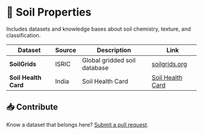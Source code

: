 # 🧪 Soil Properties

Includes datasets and knowledge bases about soil chemistry, texture, and classification.

| Dataset | Source | Description | Link |
|---------|--------|-------------|-------------|
| **SoilGrids** | ISRIC | Global gridded soil database | [soilgrids.org](https://soilgrids.org) |
| **Soil Health Card** | India | Soil Health Card | [Soil Health Card](https://soilhealth.dac.gov.in/dashboard) |

## 📥 Contribute

Know a dataset that belongs here? [Submit a pull request](../contributing.md).
